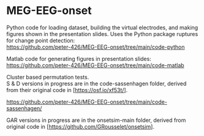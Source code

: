 # MEG-EEG-onset

Python code for loading dataset, building the virtual electrodes, and making 
figures shown in the presentation slides. Uses the Python package ruptures for 
change point detection:<br>
https://github.com/peter-426/MEG-EEG-onset/tree/main/code-python

Matlab code for generating figures in presentation slides:<br>
https://github.com/peter-426/MEG-EEG-onset/tree/main/code-matlab

Cluster based permutation tests.<br>
S & D versions in progress are in the code-sassenhagen folder, derived from
their original code in [https://osf.io/xf53t/].

https://github.com/peter-426/MEG-EEG-onset/tree/main/code-sassenhagen/

GAR versions in progress are in the onsetsim-main folder, 
derived from original code in [https://github.com/GRousselet/onsetsim].


